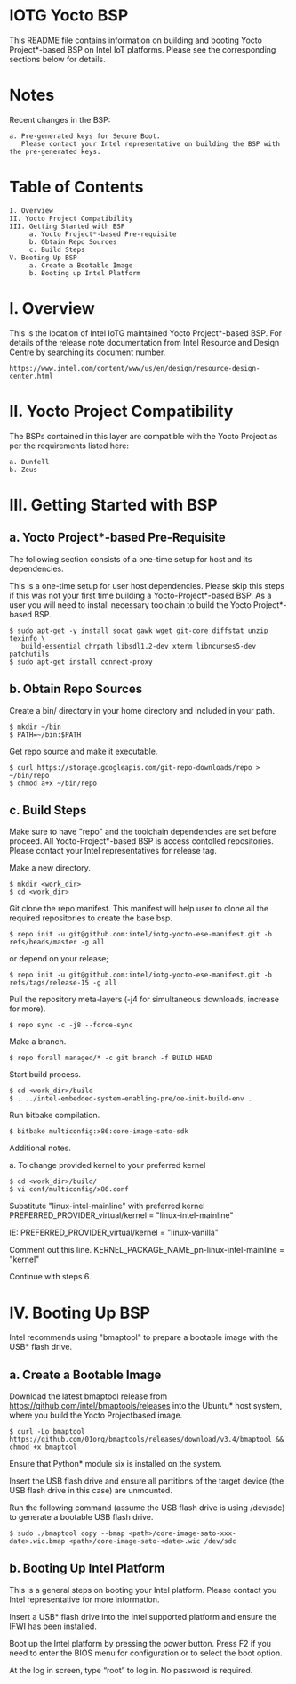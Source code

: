 
IOTG Yocto BSP
==============

This README file contains information on building and booting
Yocto Project*-based BSP on Intel IoT platforms. Please see the
corresponding sections below for details.

Notes
=====

Recent changes in the BSP:

    a. Pre-generated keys for Secure Boot.
       Please contact your Intel representative on building the BSP with the pre-generated keys. 

Table of Contents
=================

    I. Overview
    II. Yocto Project Compatibility
    III. Getting Started with BSP
         a. Yocto Project*-based Pre-requisite
         b. Obtain Repo Sources
         c. Build Steps
    V. Booting Up BSP
         a. Create a Bootable Image
         b. Booting up Intel Platform

I. Overview
===========

This is the location of Intel IoTG maintained Yocto Project*-based BSP.
For details of the release note documentation from Intel Resource and
Design Centre by searching its document number.

    https://www.intel.com/content/www/us/en/design/resource-design-center.html


II. Yocto Project Compatibility
===============================

The BSPs contained in this layer are compatible with the Yocto Project
as per the requirements listed here:

    a. Dunfell
    b. Zeus


III. Getting Started with BSP
====================================

a. Yocto Project*-based Pre-Requisite
-------------------------------------

The following section consists of a one-time setup for host and its dependencies.

This is a one-time setup for user host dependencies.
Please skip this steps if this was not your first time building a
Yocto-Project*-based BSP. As a user you will need to install necessary
toolchain to build the Yocto Project*-based BSP.

    $ sudo apt-get -y install socat gawk wget git-core diffstat unzip texinfo \
       build-essential chrpath libsdl1.2-dev xterm libncurses5-dev patchutils 
    $ sudo apt-get install connect-proxy

b. Obtain Repo Sources
----------------------

Create a bin/ directory in your home directory and included in your path.

    $ mkdir ~/bin
    $ PATH=~/bin:$PATH

Get repo source and make it executable.

    $ curl https://storage.googleapis.com/git-repo-downloads/repo > ~/bin/repo
    $ chmod a+x ~/bin/repo


c. Build Steps
--------------

Make sure to have "repo" and the toolchain dependencies are set before proceed.
All Yocto-Project*-based BSP is access contolled repositories.
Please contact your Intel representatives for release tag.

Make a new directory.
    
    $ mkdir <work_dir>
    $ cd <work_dir>

Git clone the repo manifest. This manifest will help user to clone all 
the required repositories to create the base bsp.

    $ repo init -u git@github.com:intel/iotg-yocto-ese-manifest.git -b refs/heads/master -g all
   
or depend on your release;
   
    $ repo init -u git@github.com:intel/iotg-yocto-ese-manifest.git -b refs/tags/release-15 -g all
 
Pull the repository meta-layers (-j4 for simultaneous downloads, increase for more).

    $ repo sync -c -j8 --force-sync

Make a branch.

    $ repo forall managed/* -c git branch -f BUILD HEAD

Start build process.

    $ cd <work_dir>/build
    $ . ../intel-embedded-system-enabling-pre/oe-init-build-env .

Run bitbake compilation.

    $ bitbake multiconfig:x86:core-image-sato-sdk

Additional notes.

a. To change provided kernel to your preferred kernel
   
    $ cd <work_dir>/build/
    $ vi conf/multiconfig/x86.conf

   Substitute "linux-intel-mainline" with preferred kernel
    PREFERRED_PROVIDER_virtual/kernel = "linux-intel-mainline"

IE: PREFERRED_PROVIDER_virtual/kernel = "linux-vanilla"

Comment out this line.
   KERNEL_PACKAGE_NAME_pn-linux-intel-mainline = "kernel"

   Continue with steps 6.


IV. Booting Up BSP
=================

Intel recommends using "bmaptool" to prepare a bootable image with the
USB* flash drive. 

a. Create a Bootable Image
--------------------------

Download the latest bmaptool release from 
https://github.com/intel/bmaptools/releases into the Ubuntu* host 
system, where you build the Yocto Projectbased image.

    $ curl -Lo bmaptool https://github.com/01org/bmaptools/releases/download/v3.4/bmaptool && chmod +x bmaptool

Ensure that Python* module six is installed on the system.

Insert the USB flash drive and ensure all partitions of the target device
(the USB flash drive in this case) are unmounted.

Run the following command (assume the USB flash drive is using /dev/sdc)
to generate a bootable USB flash drive.

    $ sudo ./bmaptool copy --bmap <path>/core-image-sato-xxx-date>.wic.bmap <path>/core-image-sato-<date>.wic /dev/sdc

b. Booting Up Intel Platform
----------------------------

This is a general steps on booting your Intel platform.
Please contact you Intel representative for more information.

Insert a USB* flash drive into the Intel supported platform
   and ensure the IFWI has been installed.

Boot up the Intel platform by pressing the power button.
   Press F2 if you need to enter the BIOS menu for configuration
   or to select the boot option.

At the log in screen, type “root” to log in. No password is
   required.
